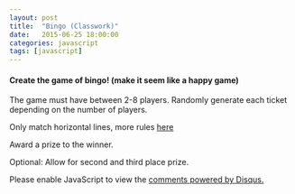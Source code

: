 ```yaml
---
layout: post
title:  "Bingo (Classwork)"
date:   2015-06-25 18:00:00
categories: javascript
tags: [javascript]
---
```



<h4>Create the game of bingo! (make it seem like a happy game)</h4>
<p>The game must have between 2-8 players.  Randomly generate each ticket depending on the number of players.</p>
<p>Only match horizontal lines, more rules <a href="http://bingorules.org/bingo-rules.htm" target="_blank">here</a></p>
<p>Award a prize to the winner.</p>
<p>Optional: Allow for second and third place prize.</p>


<div id="disqus_thread"></div>
<script type="text/javascript">
    /* * * CONFIGURATION VARIABLES * * */
    var disqus_shortname = 'devschool';

    /* * * DON'T EDIT BELOW THIS LINE * * */
    (function() {
        var dsq = document.createElement('script'); dsq.type = 'text/javascript'; dsq.async = true;
        dsq.src = '//' + disqus_shortname + '.disqus.com/embed.js';
        (document.getElementsByTagName('head')[0] || document.getElementsByTagName('body')[0]).appendChild(dsq);
    })();
</script>
<noscript>Please enable JavaScript to view the <a href="https://disqus.com/?ref_noscript" rel="nofollow">comments powered by Disqus.</a></noscript>
